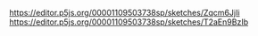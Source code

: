 https://editor.p5js.org/00001109503738sp/sketches/Zqcm6JjIi
https://editor.p5js.org/00001109503738sp/sketches/T2aEn9BzIb
